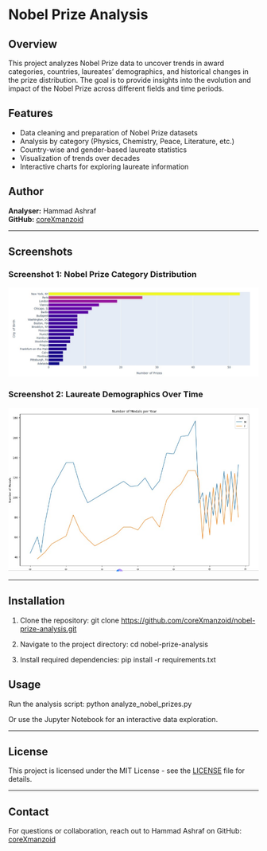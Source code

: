 # Nobel Prize Analysis

## Overview
This project analyzes Nobel Prize data to uncover trends in award categories, countries, laureates’ demographics, and historical changes in the prize distribution. The goal is to provide insights into the evolution and impact of the Nobel Prize across different fields and time periods.

## Features
- Data cleaning and preparation of Nobel Prize datasets
- Analysis by category (Physics, Chemistry, Peace, Literature, etc.)
- Country-wise and gender-based laureate statistics
- Visualization of trends over decades
- Interactive charts for exploring laureate information

## Author
**Analyser:** Hammad Ashraf  
**GitHub:** [coreXmanzoid](https://github.com/coreXmanzoid)

---

## Screenshots

### Screenshot 1: Nobel Prize Category Distribution
![Category Distribution](./modal.jpg)

### Screenshot 2: Laureate Demographics Over Time
![Demographics Trends](./medal1.jpg)

---

## Installation
1. Clone the repository:
   git clone https://github.com/coreXmanzoid/nobel-prize-analysis.git

2. Navigate to the project directory:
   cd nobel-prize-analysis

3. Install required dependencies:
   pip install -r requirements.txt

## Usage
Run the analysis script:
   python analyze_nobel_prizes.py

Or use the Jupyter Notebook for an interactive data exploration.

---

## License
This project is licensed under the MIT License - see the [LICENSE](LICENSE) file for details.

---

## Contact
For questions or collaboration, reach out to Hammad Ashraf on GitHub: [coreXmanzoid](https://github.com/coreXmanzoid)

